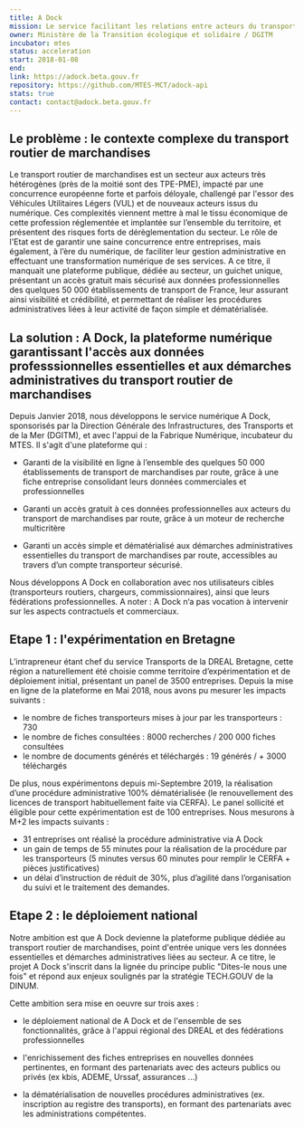 ```yaml
---
title: A Dock
mission: Le service facilitant les relations entre acteurs du transport routier de marchandises 
owner: Ministère de la Transition écologique et solidaire / DGITM
incubator: mtes
status: acceleration
start: 2018-01-08
end:
link: https://adock.beta.gouv.fr
repository: https://github.com/MTES-MCT/adock-api
stats: true
contact: contact@adock.beta.gouv.fr
---
```


## Le problème : le contexte complexe du transport routier de marchandises

Le transport routier de marchandises est un secteur aux acteurs très hétérogènes (près de la moitié sont des TPE-PME), impacté par une concurrence européenne forte et parfois déloyale, challengé par l'essor des Véhicules Utilitaires Légers (VUL) et de nouveaux acteurs issus du numérique. Ces complexités viennent mettre à mal le tissu économique de cette profession réglementée et implantée sur l’ensemble du territoire, et présentent des risques forts de dérèglementation du secteur.
Le rôle de l'Etat est de garantir une saine concurrence entre entreprises, mais également, à l’ère du numérique, de faciliter leur gestion administrative en effectuant une transformation numérique de ses services.
A ce titre, il manquait une plateforme publique, dédiée au secteur, un guichet unique, présentant un accès gratuit mais sécurisé aux données professionnelles des quelques 50 000 établissements de transport de France, leur assurant ainsi visibilité et crédibilité, et permettant de réaliser les procédures administratives liées à leur activité de façon simple et dématérialisée.

## La solution : A Dock, la plateforme numérique garantissant l'accès aux données professsionnelles essentielles et aux démarches administratives du transport routier de marchandises 

Depuis Janvier 2018, nous développons le service numérique A Dock, sponsorisés par la Direction Générale des Infrastructures, des Transports et de la Mer (DGITM), et avec l'appui de la Fabrique Numérique, incubateur du MTES. 
Il s'agit d'une plateforme qui : 

- Garanti de la visibilité en ligne à l’ensemble des quelques 50 000 établissements de transport de marchandises par route, grâce à une fiche entreprise consolidant leurs données commerciales et professionnelles 

- Garanti un accès gratuit à ces données professionnelles aux acteurs du transport de marchandises par route, grâce à un moteur de recherche multicritère 

- Garanti un accès simple et dématérialisé aux démarches administratives essentielles du transport de marchandises par route, accessibles au travers d’un compte transporteur sécurisé.

Nous développons A Dock en collaboration avec nos utilisateurs cibles (transporteurs routiers, chargeurs, commissionnaires), ainsi que leurs fédérations professionnelles. 
A noter : A Dock n‘a pas vocation à intervenir sur les aspects contractuels et commerciaux.


## Etape 1 : l'expérimentation en Bretagne

L’intrapreneur étant chef du service Transports de la DREAL Bretagne, cette région a naturellement été choisie comme territoire d’expérimentation et de déploiement initial, présentant un panel de 3500 entreprises. 
Depuis la mise en ligne de la plateforme en Mai 2018, nous avons pu mesurer les impacts suivants : 
- le nombre de fiches transporteurs mises à jour par les transporteurs : 730
- le nombre de fiches consultées : 8000 recherches / 200 000 fiches consultées
- le nombre de documents générés et téléchargés : 19 générés / + 3000 téléchargés 

De plus, nous expérimentons depuis mi-Septembre 2019, la réalisation d’une procédure administrative 100% dématérialisée (le renouvellement des licences de transport habituellement faite via CERFA). Le panel sollicité et éligible pour cette expérimentation est de 100 entreprises. Nous mesurons à M+2 les impacts suivants : 
- 31 entreprises ont réalisé la procédure administrative via A Dock 
- un gain de temps de 55 minutes pour la réalisation de la procédure par les transporteurs (5 minutes versus 60 minutes pour remplir le CERFA + pièces justificatives)
- un délai d’instruction de réduit de 30%, plus d’agilité dans l’organisation du suivi et le traitement des demandes. 


## Etape 2 : le déploiement national 

Notre ambition est que A Dock devienne la plateforme publique dédiée au transport routier de marchandises, point d'entrée unique vers les données essentielles et démarches administratives liées au secteur. A ce titre, le projet A Dock s'inscrit dans la lignée du principe public "Dites-le nous une fois" et répond aux enjeux soulignés par la stratégie TECH.GOUV de la DINUM.

Cette ambition sera mise en oeuvre sur trois axes :  

- le déploiement national de A Dock et de l'ensemble de ses fonctionnalités, grâce à l'appui régional des DREAL et des fédérations professionnelles 

- l'enrichissement des fiches entreprises en nouvelles données pertinentes, en formant des partenariats avec des acteurs publics ou privés (ex kbis, ADEME, Urssaf, assurances ...)

- la dématérialisation de nouvelles procédures administratives (ex. inscription au registre des transports), en formant des partenariats avec les administrations compétentes. 
